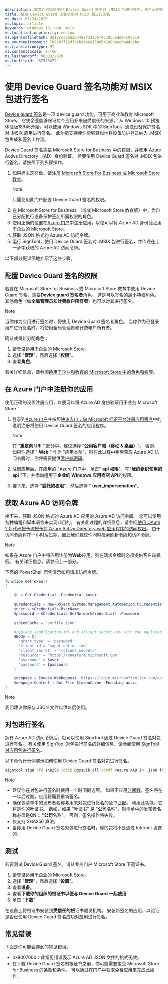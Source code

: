 ```yaml
---
description: 本文介绍如何使用 Device Guard 签名对 .MSIX 包进行签名，使企业能够保证应用程序来自受信任的源。
title: 使用 Device Guard 签名功能对 MSIX 包进行签名
ms.date: 07/24/2020
ms.topic: article
keywords: windows 10, uwp, msix
ms.localizationpriority: medium
ms.openlocfilehash: dd122ccded203482f32a367473d55bdde4c9d814
ms.sourcegitcommit: 769bbff22df0ab9e46e1306b4180bbec6a44daba
ms.translationtype: MT
ms.contentlocale: zh-CN
ms.lasthandoff: 08/03/2020
ms.locfileid: "87538472"
---
```

# <a name="sign-an-msix-package-with-device-guard-signing"></a>使用 Device Guard 签名功能对 MSIX 包进行签名

[Device guard 签名](https://docs.microsoft.com/microsoft-store/device-guard-signing-portal)是一项 device guard 功能，可用于商业和教育 Microsoft Store。 它使企业能够保证每个应用都来自受信任的来源。 从 Windows 10 预览体验版18945开始，可以使用 Windows SDK 中的 SignTool，通过设备保护签名对 .MSIX 应用进行签名。 此功能支持使你能够轻松地将设备防护登录纳入 .MSIX 包生成和签名工作流。

Device Guard 签名需要 Microsoft Store for Business 中的权限，并使用 Azure Active Directory （AD）身份验证。 若要使用 Device Guard 签名对 .MSIX 包进行签名，请按照下列步骤操作。

1. 如果尚未这样做，请[注册 Microsoft Store For Business 或 Microsoft Store 教育](https://docs.microsoft.com/microsoft-store/sign-up-microsoft-store-for-business)。
    > [!NOTE]
    > 只需使用此门户配置 Device Guard 签名的权限。
2. 在 Microsoft Store for Business （或或 Microsoft Store 教育版）中，为自己分配执行设备保护签名所需权限的角色。
3. 使用正确的设置在[Azure 门户](https://portal.azure.com/)中注册应用，以便可以将 Azure AD 身份验证用于企业的 Microsoft Store。
4. 获取 JSON 格式的 Azure AD 访问令牌。
5. 运行 SignTool，使用 Device Guard 签名对 .MSIX 包进行签名，并传递在上一步中获取的 Azure AD 访问令牌。

以下部分更详细地介绍了这些步骤。

## <a name="configure-permissions-for-device-guard-signing"></a>配置 Device Guard 签名的权限

若要在 Microsoft Store for Business 或 Microsoft Store 教育中使用 Device Guard 签名，需要**Device guard 签名者**角色。 这是可以签名的最小特权角色。 其他角色（如**全局管理员**和**计费帐户所有者**）也可以对其进行签名。 

 > [!NOTE]
 > 当你作为应用进行签名时，将使用 Device Guard 签名者角色。 当你作为已登录用户进行签名时，将使用全局管理员和计费帐户所有者。

确认或重新分配角色：

1. 请登录[适用于企业的 Microsoft Store](https://businessstore.microsoft.com/)。
2. 选择 "**管理**"，然后选择 "**权限**"。
3. 查看**角色**。

有关详细信息，请参阅[适用于企业和教育的 Microsoft Store 中的角色和权限](https://docs.microsoft.com/microsoft-store/roles-and-permissions-microsoft-store-for-business)。

## <a name="register-your-app-in-the-azure-portal"></a>在 Azure 门户中注册你的应用

使用正确的设置注册应用，以便可以将 Azure AD 身份验证用于业务 Microsoft Store：

1. 登录到[Azure 门户](https://portal.azure.com/)并按照[快速入门：向 Microsoft 标识平台注册应用程序](https://docs.microsoft.com/azure/active-directory/develop/quickstart-register-app)中的说明注册将使用 Device Guard 签名的应用程序。

    > [!NOTE]
    > 在 "**重定向 URI** " 部分中，建议选择 "**公用客户端（移动 & 桌面）**"。 否则，如果你选择 " **Web** " 作为 "应用类型"，则在此过程中稍后获取 Azure AD 访问令牌时，你将需要提供[客户端密码](https://docs.microsoft.com/azure/active-directory/develop/quickstart-configure-app-access-web-apis#add-credentials-to-your-web-application)。

2. 注册应用后，在应用的 "Azure 门户中，单击" **api 权限**"，在"**我的组织使用的 api** "下，并添加适用于**企业的 Windows 应用商店 API**的权限。

3. 接下来，选择 "**委托的权限**"，然后选择 " **user_impersonation**"。

## <a name="get-an-azure-ad-access-token"></a>获取 Azure AD 访问令牌

接下来，获取 JSON 格式的 Azure AD 应用的 Azure AD 访问令牌。 您可以使用各种编程和脚本语言来实现此目的。 有关此过程的详细信息，请参阅[使用 OAuth 2.0 代码授予流授予对 Azure Active Directory web 应用程序的访问权限](https://docs.microsoft.com/azure/active-directory/develop/v1-protocols-oauth-code)。 由于访问令牌将在一小时后过期，因此我们建议你同时检索[刷新令牌](https://docs.microsoft.com/azure/active-directory/develop/v1-protocols-oauth-code#refreshing-the-access-tokens)和访问令牌。

> [!NOTE]
> 如果在 Azure 门户中将应用注册为**Web**应用，则在请求令牌时必须提供客户端机密。 有关详细信息，请参阅上一部分。

下面的 PowerShell 示例演示如何请求访问令牌。

```powershell
function GetToken()
{

    $c = Get-Credential -Credential $user
    
    $Credentials = New-Object System.Management.Automation.PSCredential -ArgumentList $c.UserName, $c.password
    $user = $Credentials.UserName
    $password = $Credentials.GetNetworkCredential().Password
    
    $tokenCache = "outfile.json"

    #replace <application-id> and <client_secret-id> with the Application ID from your Azure AD application registration
    $Body = @{
      'grant_type' = 'password'
      'client_id'= '<application-id>'
      'client_secret' = '<client_secret>'
      'resource' = 'https://onestore.microsoft.com'
      'username' = $user
      'password' = $password
    }

    $webpage = Invoke-WebRequest 'https://login.microsoftonline.com/common/oauth2/token' -Method 'POST'  -Body $Body -UseBasicParsing
    $webpage.Content | Out-File $tokenCache -Encoding ascii
}
```

> [!NOTE]
> 我们建议你保存 JSON 文件以供以后使用。

## <a name="sign-your-package"></a>对包进行签名

拥有 Azure AD 访问令牌后，就可以使用 SignTool 通过 Device Guard 签名对包进行签名。 有关使用 SignTool 对包进行签名的详细信息，请参阅[使用 SignTool 对应用包进行签名](https://docs.microsoft.com/windows/uwp/packaging/sign-app-package-using-signtool?context=/windows/msix/render#prerequisites)。

以下命令行示例演示如何使用 Device Guard 签名对包进行签名。

```cmd
signtool sign /fd sha256 /dlib DgssLib.dll /dmdf <Azure AAD in .json format> /t <timestamp-service-url> <your .msix package>
```

> [!NOTE]
> * 建议你在对包进行签名时使用一个时间戳选项。 如果不应用[时间戳](signing-package-overview.md#timestamping)，签名将在一年后过期，应用将需要重新签名。
> * 确保包清单中的发布者名称与用来对包进行签名的证书匹配。 利用此功能，它将是你的叶证书。 例如，如果 "叶证书" 是 "**公司**名称"，则清单中的发布者名称必须是**CN = "公司**名称"。 否则，签名操作将失败。
> * 仅支持 SHA256 算法。
> * 当你用 Device Guard 签名对包进行签名时，你的包将不是通过 Internet 发送的。

## <a name="test"></a>测试

若要测试 Device Guard 签名，请从业务门户 Microsoft Store 下载证书。

1. 请登录[适用于企业的 Microsoft Store](https://businessstore.microsoft.com/)。
2. 选择 "**管理**"，然后选择 "**设置**"。
3. 查看**设备**。
4. 查看**下载你的组织的根证书以便与 Device Guard 一起使用**
5. 单击 "**下载**" 

在设备上将根证书安装到**受信任的根**证书颁发机构。 安装新签名的应用，以验证是否已使用 Device Guard 签名成功对应用进行签名。

## <a name="common-errors"></a>常见错误

下面是你可能会遇到的常见错误。

* 0x800700d：此常见错误表示 Azure AD JSON 文件的格式无效。
* 在下载 Device Guard 签名的根证书之前，你可能需要接受 Microsoft Store for Business 的条款和条件。 可以通过在门户中获取免费应用来完成此操作。
